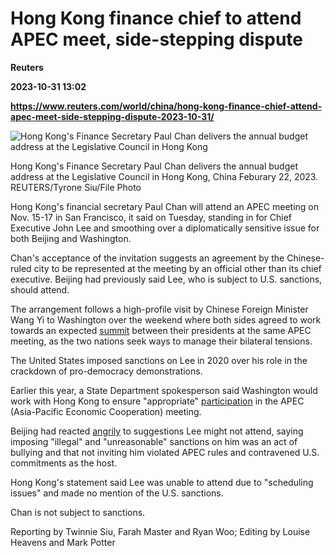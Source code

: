 # Hong Kong finance chief to attend APEC meet, side-stepping dispute
**Reuters**

**2023-10-31 13:02**

**https://www.reuters.com/world/china/hong-kong-finance-chief-attend-apec-meet-side-stepping-dispute-2023-10-31/**

![Hong Kong's Finance Secretary Paul Chan delivers the annual budget address at the Legislative Council in Hong Kong](https://www.reuters.com/resizer/W894IqZEKjdSrmZBxltkq6aIxgk=/1920x0/filters:quality(80)/cloudfront-us-east-2.images.arcpublishing.com/reuters/ARTGGDU6ZVKUJGNI5UF4YTFM2Q.jpg)

Hong Kong's Finance Secretary Paul Chan delivers the annual budget address at the Legislative Council in Hong Kong, China Feburary 22, 2023. REUTERS/Tyrone Siu/File Photo

Hong Kong's financial secretary Paul Chan will attend an APEC meeting on Nov. 15-17 in San Francisco, it said on Tuesday, standing in for Chief Executive John Lee and smoothing over a diplomatically sensitive issue for both Beijing and Washington.

Chan's acceptance of the invitation suggests an agreement by the Chinese-ruled city to be represented at the meeting by an official other than its chief executive. Beijing had previously said Lee, who is subject to U.S. sanctions, should attend.

The arrangement follows a high-profile visit by Chinese Foreign Minister Wang Yi to Washington over the weekend where both sides agreed to work towards an expected [summit](https://www.reuters.com/world/blinken-wang-meet-us-china-gear-up-towards-expected-leaders-summit-2023-10-27/) between their presidents at the same APEC meeting, as the two nations seek ways to manage their bilateral tensions.

The United States imposed sanctions on Lee in 2020 over his role in the crackdown of pro-democracy demonstrations.

Earlier this year, a State Department spokesperson said Washington would work with Hong Kong to ensure "appropriate" [participation](https://www.reuters.com/world/asia-pacific/us-will-not-invite-sanctioned-hong-kong-leader-apec-2023-07-28/) in the APEC (Asia-Pacific Economic Cooperation) meeting.

Beijing had reacted [angrily](https://www.fmprc.gov.cn/eng/xwfw_665399/s2510_665401/202307/t20230728_11119377.html) to suggestions Lee might not attend, saying imposing "illegal" and "unreasonable" sanctions on him was an act of bullying and that not inviting him violated APEC rules and contravened U.S. commitments as the host.

Hong Kong's statement said Lee was unable to attend due to "scheduling issues" and made no mention of the U.S. sanctions.

Chan is not subject to sanctions.

Reporting by Twinnie Siu, Farah Master and Ryan Woo; Editing by Louise Heavens and Mark Potter